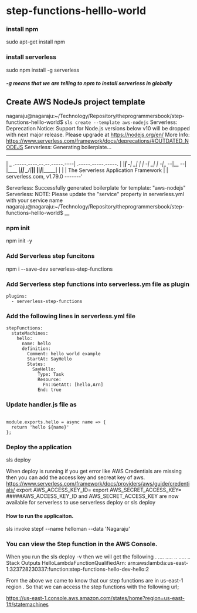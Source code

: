 # step-functions-helllo-world

### install npm
  sudo apt-get install npm
### install serverless 
 sudo npm install -g serverless
##### -g means that we are telling to npm to install serverless in globally
## Create AWS NodeJs project template

nagaraju@nagaraju:~/Technology/Repository/theprogrammersbook/step-functions-helllo-world$ 
````sls create --template aws-nodejs````
Serverless: Deprecation Notice: Support for Node.js versions below v10 will be dropped with next major release. Please upgrade at https://nodejs.org/en/
            More Info: https://www.serverless.com/framework/docs/deprecations/#OUTDATED_NODEJS
Serverless: Generating boilerplate...
 _______                             __
|   _   .-----.----.--.--.-----.----|  .-----.-----.-----.
|   |___|  -__|   _|  |  |  -__|   _|  |  -__|__ --|__ --|
|____   |_____|__|  \___/|_____|__| |__|_____|_____|_____|
|   |   |             The Serverless Application Framework
|       |                           serverless.com, v1.79.0
 -------'

Serverless: Successfully generated boilerplate for template: "aws-nodejs"
Serverless: NOTE: Please update the "service" property in serverless.yml with your service name
nagaraju@nagaraju:~/Technology/Repository/theprogrammersbook/step-functions-helllo-world$ 
__

### npm init

npm init -y

### Add Serverless step funcitons
 npm i --save-dev serverless-step-functions

### Add Serverless step functions into serverless.ym file as plugin
```
plugins:
  - serverless-step-functions

```

### Add the following lines in serverless.yml file

```
stepFunctions:
  stateMachines:
    hello:
      name: hello
      definition:
        Comment: hello world example
        StartAt: SayHello
        States:
          SayHello:
            Type: Task
            Resource:
              Fn::GetAtt: [hello,Arn]
            End: true

```
### Update handler.js file as 

```

module.exports.hello = async name => {
  return 'hello ${name}'
};
``` 
### Deploy the application 
sls deploy

When deploy is running if you get error like AWS Credentials are missing then you can add the access key and secreat key of aws.
https://www.serverless.com/framework/docs/providers/aws/guide/credentials/
export AWS_ACCESS_KEY_ID=<your-key-here>
export AWS_SECRET_ACCESS_KEY=<your-secret-key-here>
#####AWS_ACCESS_KEY_ID and AWS_SECRET_ACCESS_KEY are now available for serverless to use
serverless deploy or sls deploy

#### How to run the applicaiton.
sls invoke stepf --name helloman --data 'Nagaraju'



### You can view the Step function in the AWS Console.

When you run the sls deploy -v  then we will get the following .
....
.....
..
.....
..
Stack Outputs
HelloLambdaFunctionQualifiedArn: arn:aws:lambda:us-east-1:323728230337:function:step-functions-hello-dev-hello:2

From the above we came to know that  our step functions are in us-east-1 region .
So that we can access the step functions with the following url;

https://us-east-1.console.aws.amazon.com/states/home?region=us-east-1#/statemachines

  

 
 
 
